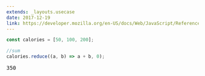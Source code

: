 ```yaml
---
extends: _layouts.usecase
date: 2017-12-19
link: https://developer.mozilla.org/en-US/docs/Web/JavaScript/Reference/Global_Objects/Array/Reduce
---
```



```javascript
const calories = [50, 100, 200];

//sum
calories.reduce((a, b) => a + b, 0);
```

<pre class="output">350</pre>
